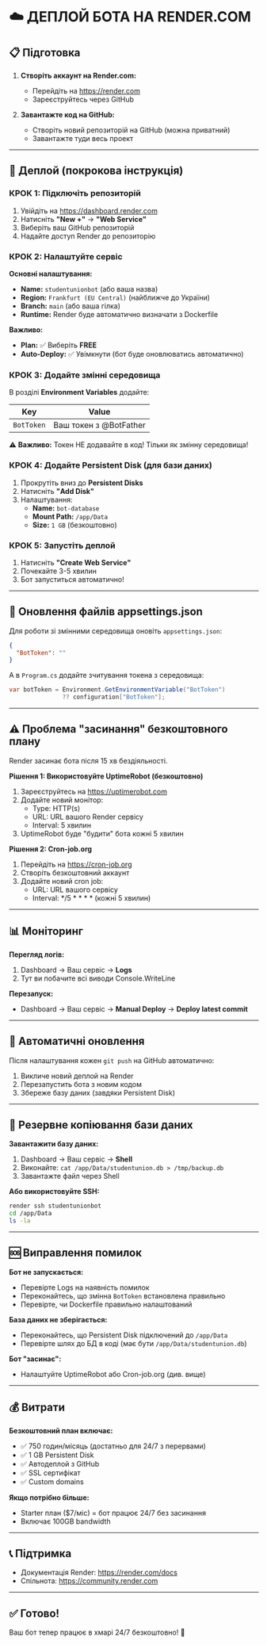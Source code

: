 # ☁️ ДЕПЛОЙ БОТА НА RENDER.COM

## 📋 Підготовка

1. **Створіть аккаунт на Render.com:**
   - Перейдіть на https://render.com
   - Зареєструйтесь через GitHub

2. **Завантажте код на GitHub:**
   - Створіть новий репозиторій на GitHub (можна приватний)
   - Завантажте туди весь проект

---

## 🚀 Деплой (покрокова інструкція)

### КРОК 1: Підключіть репозиторій
1. Увійдіть на https://dashboard.render.com
2. Натисніть **"New +"** → **"Web Service"**
3. Виберіть ваш GitHub репозиторій
4. Надайте доступ Render до репозиторію

### КРОК 2: Налаштуйте сервіс
**Основні налаштування:**
- **Name:** `studentunionbot` (або ваша назва)
- **Region:** `Frankfurt (EU Central)` (найближче до України)
- **Branch:** `main` (або ваша гілка)
- **Runtime:** Render буде автоматично визначати з Dockerfile

**Важливо:**
- **Plan:** ✅ Виберіть **FREE**
- **Auto-Deploy:** ✅ Увімкнути (бот буде оновлюватись автоматично)

### КРОК 3: Додайте змінні середовища
В розділі **Environment Variables** додайте:

| Key | Value |
|-----|-------|
| `BotToken` | Ваш токен з @BotFather |

⚠️ **Важливо:** Токен НЕ додавайте в код! Тільки як змінну середовища!

### КРОК 4: Додайте Persistent Disk (для бази даних)
1. Прокрутіть вниз до **Persistent Disks**
2. Натисніть **"Add Disk"**
3. Налаштування:
   - **Name:** `bot-database`
   - **Mount Path:** `/app/Data`
   - **Size:** `1 GB` (безкоштовно)

### КРОК 5: Запустіть деплой
1. Натисніть **"Create Web Service"**
2. Почекайте 3-5 хвилин
3. Бот запуститься автоматично!

---

## 📁 Оновлення файлів appsettings.json

Для роботи зі змінними середовища оновіть `appsettings.json`:

```json
{
  "BotToken": ""
}
```

А в `Program.cs` додайте зчитування токена з середовища:

```csharp
var botToken = Environment.GetEnvironmentVariable("BotToken") 
               ?? configuration["BotToken"];
```

---

## ⚠️ Проблема "засинання" безкоштовного плану

Render засинає бота після 15 хв бездіяльності.

**Рішення 1: Використовуйте UptimeRobot (безкоштовно)**
1. Зареєструйтесь на https://uptimerobot.com
2. Додайте новий монітор:
   - Type: HTTP(s)
   - URL: URL вашого Render сервісу
   - Interval: 5 хвилин
3. UptimeRobot буде "будити" бота кожні 5 хвилин

**Рішення 2: Cron-job.org**
1. Перейдіть на https://cron-job.org
2. Створіть безкоштовний аккаунт
3. Додайте новий cron job:
   - URL: URL вашого сервісу
   - Interval: */5 * * * * (кожні 5 хвилин)

---

## 📊 Моніторинг

**Перегляд логів:**
1. Dashboard → Ваш сервіс → **Logs**
2. Тут ви побачите всі виводи Console.WriteLine

**Перезапуск:**
- Dashboard → Ваш сервіс → **Manual Deploy** → **Deploy latest commit**

---

## 🔄 Автоматичні оновлення

Після налаштування кожен `git push` на GitHub автоматично:
1. Викличе новий деплой на Render
2. Перезапустить бота з новим кодом
3. Збереже базу даних (завдяки Persistent Disk)

---

## 💾 Резервне копіювання бази даних

**Завантажити базу даних:**
1. Dashboard → Ваш сервіс → **Shell**
2. Виконайте: `cat /app/Data/studentunion.db > /tmp/backup.db`
3. Завантажте файл через Shell

**Або використовуйте SSH:**
```bash
render ssh studentunionbot
cd /app/Data
ls -la
```

---

## 🆘 Виправлення помилок

**Бот не запускається:**
- Перевірте Logs на наявність помилок
- Переконайтесь, що змінна `BotToken` встановлена правильно
- Перевірте, чи Dockerfile правильно налаштований

**База даних не зберігається:**
- Переконайтесь, що Persistent Disk підключений до `/app/Data`
- Перевірте шлях до БД в коді (має бути `/app/Data/studentunion.db`)

**Бот "засинає":**
- Налаштуйте UptimeRobot або Cron-job.org (див. вище)

---

## 💰 Витрати

**Безкоштовний план включає:**
- ✅ 750 годин/місяць (достатньо для 24/7 з перервами)
- ✅ 1 GB Persistent Disk
- ✅ Автодеплой з GitHub
- ✅ SSL сертифікат
- ✅ Custom domains

**Якщо потрібно більше:**
- Starter план ($7/міс) = бот працює 24/7 без засинання
- Включає 100GB bandwidth

---

## 📞 Підтримка

- Документація Render: https://render.com/docs
- Спільнота: https://community.render.com

---

## ✅ Готово!

Ваш бот тепер працює в хмарі 24/7 безкоштовно! 🎉
